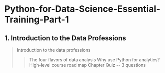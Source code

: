 # Python-for-Data-Science-Essential-Training-Part-1
## 1. Introduction to the Data Professions
> Introduction to the data professions<br>
>> The four flavors of data analysis
>> Why use Python for analytics?
>> High-level course road map
>> Chapter Quiz -- 3 questions
